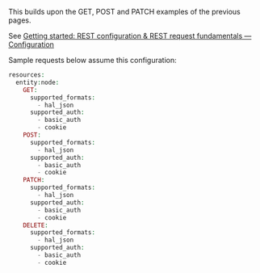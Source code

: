 This builds upon the GET, POST and PATCH examples of the previous pages.

See [Getting started: REST configuration & REST request fundamentals — Configuration](/documentation/modules/rest/start#configuration)

Sample requests below assume this configuration:

```php
resources:
  entity:node:
    GET:
      supported_formats:
        - hal_json
      supported_auth:
        - basic_auth
        - cookie
    POST:
      supported_formats:
        - hal_json
      supported_auth:
        - basic_auth
        - cookie
    PATCH:
      supported_formats:
        - hal_json
      supported_auth:
        - basic_auth
        - cookie
    DELETE:
      supported_formats:
        - hal_json
      supported_auth:
        - basic_auth
        - cookie

```